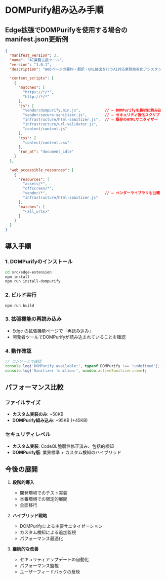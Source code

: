 # DOMPurify組み込み手順

## Edge拡張でDOMPurifyを使用する場合のmanifest.json更新例

```json
{
  "manifest_version": 3,
  "name": "AI業務支援ツール",
  "version": "1.0.1",
  "description": "Webページの要約・翻訳・URL抽出を行うAI対応業務効率化アシスタント（DOMPurify強化版）",
  
  "content_scripts": [
    {
      "matches": [
        "https://*/*",
        "http://*/*"
      ],
      "js": [
        "vendor/dompurify.min.js",           // ← DOMPurifyを最初に読み込み
        "vendor/secure-sanitizer.js",        // ← セキュリティ強化スクリプト
        "infrastructure/html-sanitizer.js",  // ← 既存のHTMLサニタイザー
        "infrastructure/url-validator.js",
        "content/content.js"
      ],
      "css": [
        "content/content.css"
      ],
      "run_at": "document_idle"
    }
  ],
  
  "web_accessible_resources": [
    {
      "resources": [
        "assets/*",
        "offscreen/*",
        "vendor/*",                          // ← ベンダーライブラリも公開
        "infrastructure/html-sanitizer.js"
      ],
      "matches": [
        "<all_urls>"
      ]
    }
  ]
}
```

## 導入手順

### 1. DOMPurifyのインストール
```bash
cd src/edge-extension
npm install
npm run install-dompurify
```

### 2. ビルド実行
```bash
npm run build
```

### 3. 拡張機能の再読み込み
- Edge の拡張機能ページで「再読み込み」
- 開発者ツールでDOMPurifyが読み込まれていることを確認

### 4. 動作確認
```javascript
// コンソールで確認
console.log('DOMPurify available:', typeof DOMPurify !== 'undefined');
console.log('Sanitizer function:', window.activeSanitizer.name);
```

## パフォーマンス比較

### ファイルサイズ
- **カスタム実装のみ**: ~50KB
- **DOMPurify組み込み**: ~95KB (+45KB)

### セキュリティレベル
- **カスタム実装**: CodeQL脆弱性修正済み、包括的検知
- **DOMPurify版**: 業界標準 + カスタム検知のハイブリッド

## 今後の展開

1. **段階的導入**
   - 開発環境でのテスト実装
   - 本番環境での限定的展開
   - 全面移行

2. **ハイブリッド戦略**
   - DOMPurifyによる主要サニタイゼーション
   - カスタム検知による追加監視
   - パフォーマンス最適化

3. **継続的な改善**
   - セキュリティアップデートの自動化
   - パフォーマンス監視
   - ユーザーフィードバックの反映
